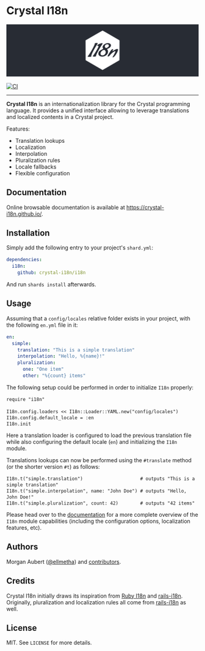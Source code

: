 # Crystal I18n

![logo](https://raw.githubusercontent.com/crystal-i18n/i18n/master/docs/src/.vuepress/public/assets/img/hero.svg)

[![CI](https://github.com/crystal-i18n/i18n/workflows/CI/badge.svg)](https://github.com/crystal-i18n/i18n/actions)

---

**Crystal I18n** is an internationalization library for the Crystal programming language. It provides a unified interface 
allowing to leverage translations and localized contents in a Crystal project.

Features:

* Translation lookups
* Localization
* Interpolation
* Pluralization rules
* Locale fallbacks
* Flexible configuration

## Documentation

Online browsable documentation is available at https://crystal-i18n.github.io/.

## Installation

Simply add the following entry to your project's `shard.yml`:

```yaml
dependencies:
  i18n:
    github: crystal-i18n/i18n
```

And run `shards install` afterwards.

## Usage

Assuming that a `config/locales` relative folder exists in your project, with the following `en.yml` file in it:

```yaml
en:
  simple:
    translation: "This is a simple translation"
    interpolation: "Hello, %{name}!"
    pluralization:
      one: "One item"
      other: "%{count} items"
```

The following setup could be performed in order to initialize `I18n` properly:

```crystal
require "i18n"

I18n.config.loaders << I18n::Loader::YAML.new("config/locales")
I18n.config.default_locale = :en
I18n.init
```

Here a translation loader is configured to load the previous translation file while also configuring the default locale 
(`en`) and initializing the `I18n` module.

Translations lookups can now be performed using the `#translate` method (or the shorter version `#t`) as follows:

```crystal
I18n.t("simple.translation")                     # outputs "This is a simple translation"
I18n.t("simple.interpolation", name: "John Doe") # outputs "Hello, John Doe!"
I18n.t("simple.pluralization", count: 42)        # outputs "42 items"
```

Please head over to the [documentation](https://crystal-i18n.github.io/) for a more complete overview of the `I18n` 
module capabilities (including the configuration options, localization features, etc).

## Authors

Morgan Aubert ([@ellmetha](https://github.com/ellmetha)) and 
[contributors](https://github.com/crystal-i18n/i18n/contributors).

## Credits

Crystal I18n initially draws its inspiration from [Ruby I18n](https://github.com/ruby-i18n/i18n) and 
[rails-i18n](https://github.com/svenfuchs/rails-i18n). Originally, pluralization and localization rules all come from
[rails-i18n](https://github.com/svenfuchs/rails-i18n) as well.

## License

MIT. See ``LICENSE`` for more details.
